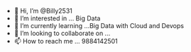 - 👋 Hi, I’m @Billy2531
- 👀 I’m interested in ... Big Data
- 🌱 I’m currently learning ...Big Data with Cloud and Devops 
- 💞️ I’m looking to collaborate on ...
- 📫 How to reach me ... 9884142501

<!---
Billy2531/Billy2531 is a ✨ special ✨ repository because its `README.md` (this file) appears on your GitHub profile.
You can click the Preview link to take a look at your changes.
--->
